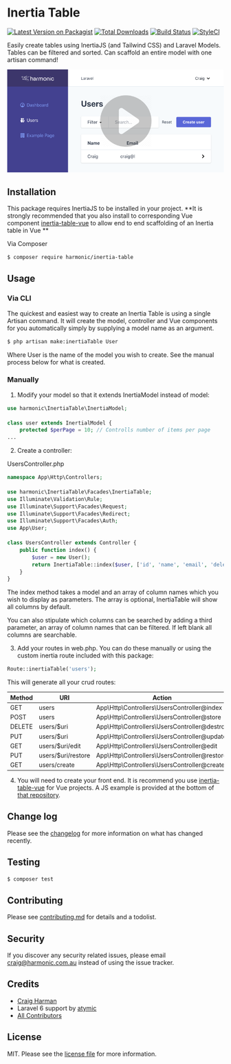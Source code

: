 # Inertia Table

[![Latest Version on Packagist][ico-version]][link-packagist]
[![Total Downloads][ico-downloads]][link-downloads]
[![Build Status][ico-travis]][link-travis]
[![StyleCI][ico-styleci]][link-styleci]

Easily create tables using InertiaJS (and Tailwind CSS) and Laravel Models. Tables can be filtered and sorted.
Can scaffold an entire model with one artisan command!

[![Laravel Preset - Click for video](https://github.com/Harmonic/laravel-preset/raw/master/docs/laravel-preset-screenshot.png)](https://www.youtube.com/watch?v=K_d_RboHBbI&feature=youtu.be)

## Installation

This package requires InertiaJS to be installed in your project.
**It is strongly recommended that you also install to corresponding Vue component [inertia-table-vue](https://github.com/Harmonic/inertia-table-vue) to allow end to end scaffolding of an Inertia table in Vue **

Via Composer

``` bash
$ composer require harmonic/inertia-table
```

## Usage

### Via CLI

The quickest and easiest way to create an Inertia Table is using a single Artisan command. It will create the model, controller and Vue components for you automatically simply by supplying a model name as an argument.

``` bash
$ php artisan make:inertiaTable User
```
Where User is the name of the model you wish to create. See the manual process below for what is created.

### Manually

1) Modify your model so that it extends InertiaModel instead of model:

``` php
use harmonic\InertiaTable\InertiaModel;

class user extends InertialModel {
    protected $perPage = 10; // Controlls number of items per page
...
```

2) Create a controller:

UsersController.php
``` php 
namespace App\Http\Controllers;

use harmonic\InertiaTable\Facades\InertiaTable;
use Illuminate\Validation\Rule;
use Illuminate\Support\Facades\Request;
use Illuminate\Support\Facades\Redirect;
use Illuminate\Support\Facades\Auth;
use App\User;

class UsersController extends Controller {
    public function index() {
        $user = new User();
        return InertiaTable::index($user, ['id', 'name', 'email', 'deleted_at']);
    }    
}
```
The index method takes a model and an array of column names which you wish to display as parameters. The array is optional, InertiaTable will show all columns by default.

You can also stipulate which columns can be searched by adding a third parameter, an array of column names that can be filtered. If left blank all columns are searchable.

3) Add your routes in web.php. You can do these manually or using the custom inertia route included with this package:

``` php
Route::inertiaTable('users');
```

This will generate all your crud routes:

| Method   | URI                | Action                                       |
|----------|--------------------|----------------------------------------------|
| GET | users              | App\Http\Controllers\UsersController@index   |
| POST     | users              | App\Http\Controllers\UsersController@store   |
| DELETE   | users/$uri         | App\Http\Controllers\UsersController@destroy |
| PUT      | users/$uri         | App\Http\Controllers\UsersController@update  |
| GET | users/$uri/edit    | App\Http\Controllers\UsersController@edit    |
| PUT      | users/$uri/restore | App\Http\Controllers\UsersController@restore |
| GET | users/create       | App\Http\Controllers\UsersController@create  |

4) You will need to create your front end. It is recommend you use [inertia-table-vue](https://github.com/Harmonic/inertia-table-vue) for Vue projects. A JS example is provided at the bottom of [that repository](https://github.com/Harmonic/inertia-table-vue).

## Change log

Please see the [changelog](changelog.md) for more information on what has changed recently.

## Testing

``` bash
$ composer test
```

## Contributing

Please see [contributing.md](contributing.md) for details and a todolist.

## Security

If you discover any security related issues, please email craig@harmonic.com.au instead of using the issue tracker.

## Credits

- [Craig Harman][link-author]
- Laravel 6 support by [atymic](https://github.com/atymic)
- [All Contributors][link-contributors]

## License

MIT. Please see the [license file](license.md) for more information.

[ico-version]: https://img.shields.io/packagist/v/harmonic/inertia-table.svg?style=flat-square
[ico-downloads]: https://img.shields.io/packagist/dt/harmonic/inertia-table.svg?style=flat-square
[ico-travis]: https://img.shields.io/travis/harmonic/inertia-table/master.svg?style=flat-square
[ico-styleci]: https://styleci.io/repos/192192722/shield

[link-packagist]: https://packagist.org/packages/harmonic/inertia-table
[link-downloads]: https://packagist.org/packages/harmonic/inertia-table
[link-travis]: https://travis-ci.org/harmonic/inertia-table
[link-styleci]: https://styleci.io/repos/192192722
[link-author]: https://github.com/harmonic
[link-contributors]: ../../contributors

